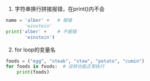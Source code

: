 1. 字符串换行拼接报错，在print()内不会
```python
name = 'alber' +   # 报错
       'einstein'
print('alber' +    # 不报错
       'einstein')

```

2. for loop的变量名
```python
foods = ("egg", "steak", "stew", "potato", "cumin")
for foods in foods:  # 这样也能正常执行
    print(foods)
```

